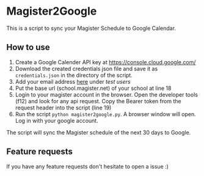 # Magister2Google
This is a script to sync your Magister Schedule to Google Calendar.

## How to use

 1. Create a Google Calender API key at https://console.cloud.google.com/
 2. Download the created credentials json file and save it as `credentials.json` in the directory of the script.
 3. Add your email address [here](https://console.cloud.google.com/apis/credentials/consent) under *test users*
 4. Put the base url  (school.magister.net) of your school at line 18
 5. Login to your magister account in the browser. Open the developer tools (f12) and look for any api request. Copy the Bearer token from the request header into the script (line 19)
 6. Run the script `python magister2google.py`. A browser window will open. Log in with your google account.

The script will sync the Magister schedule of the next 30 days to Google. 

##  Feature requests
 If you have any feature requests don't hesitate to open a issue :)